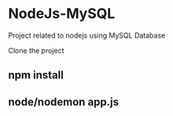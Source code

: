# NodeJs-MySQL

Project related to nodejs using MySQL Database

Clone the project

## npm install

## node/nodemon app.js
